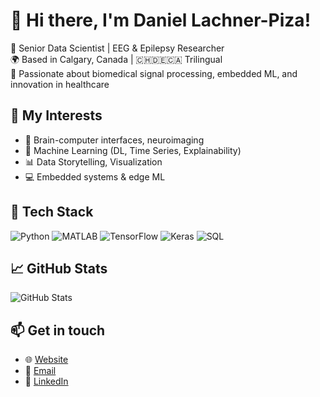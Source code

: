 # 👋 Hi there, I'm Daniel Lachner-Piza!

💼 Senior Data Scientist | EEG & Epilepsy Researcher  
🌍 Based in Calgary, Canada | 🇨🇭🇩🇪🇨🇦 Trilingual  
🧠 Passionate about biomedical signal processing, embedded ML, and innovation in healthcare

## 🚀 My Interests
- 🔬 Brain-computer interfaces, neuroimaging
- 🤖 Machine Learning (DL, Time Series, Explainability)
- 📊 Data Storytelling, Visualization
- 💻 Embedded systems & edge ML

## 🧰 Tech Stack
![Python](https://img.shields.io/badge/Python-3776AB?style=for-the-badge&logo=python&logoColor=white)
![MATLAB](https://img.shields.io/badge/MATLAB-0076A8?style=for-the-badge&logo=mathworks&logoColor=white)
![TensorFlow](https://img.shields.io/badge/TensorFlow-FF6F00?style=for-the-badge&logo=tensorflow&logoColor=white)
![Keras](https://img.shields.io/badge/Keras-D00000?style=for-the-badge&logo=keras&logoColor=white)
![SQL](https://img.shields.io/badge/SQL-4479A1?style=for-the-badge&logo=postgresql&logoColor=white)

## 📈 GitHub Stats
![GitHub Stats](https://github-readme-stats.vercel.app/api?username=mossdet&show_icons=true&theme=calm)

## 📫 Get in touch
- 🌐 [Website]([https://yourwebsite.com](https://www.lachner-piza.com/))  
- 📧 [Email](dalapiz@proton.me)  
- 💼 [LinkedIn]([https://linkedin.com/in/yourprofile](https://www.linkedin.com/in/daniel-lachner-piza/))
